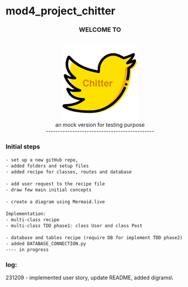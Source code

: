 # mod4_project_chitter

<div align='center'><h3>WELCOME TO</h3><br><img src="static/logo.png" width=200><br>an mock version for testing purpose<br> ---------------------------------------------</div>


### Initial steps
```
- set up a new gitHub repo,
- added folders and setup files
- added recipe for classes, routes and database

- add user request to the recipe file
- draw few main initial concepts

- create a diagram using Mermaid.live

Implementation:
- multi-class recipe 
- multi-class TDD phase1: class User and class Post

- database and tables recipe (require DB for implement TDD phase2)
- added DATABASE_CONNECTION.py
---- in progress 
``` 

### log:

231209 - implemented user story, update README, added digrams\

